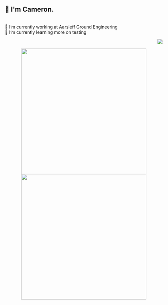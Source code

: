 <h2>👋 I'm Cameron.</h2>

<div>
  <p align = "left">
    <br/>
    <a>🔭 I’m currently working at Aarsleff Ground Engineering<a/>
    <br/>
    <a>🌱 I’m currently learning more on testing<a/>
  </p>
  <p align = "right">
    <img src = "https://github-readme-stats.vercel.app/api/top-langs/?username=camcoles&langs_count=8&theme=github_dark&hide_border=true" >
  </p>
</div>
    
<p align = "center">
  <img src = "https://github-readme-stats.vercel.app/api?username=camcoles&show_icons=true&theme=github_dark&hide_border=true" width = 400>
  <img src = "https://github-readme-streak-stats.herokuapp.com?user=camcoles&theme=github_dark&hide_border=true" width = 400>
</p>
